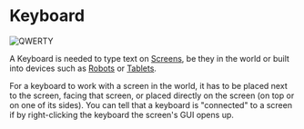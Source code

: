 # Keyboard

![QWERTY](oredict:oc:keyboard)

A Keyboard is needed to type text on [Screens](screen1.md), be they in the world or built into devices such as [Robots](robot.md) or [Tablets](tablet.md).

For a keyboard to work with a screen in the world, it has to be placed next to the screen, facing that screen, or placed directly on the screen (on top or on one of its sides). You can tell that a keyboard is "connected" to a screen if by right-clicking the keyboard the screen's GUI opens up.
